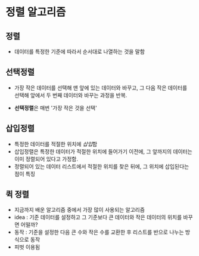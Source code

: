 # 정렬 알고리즘

## 정렬
- 데이터를 특정한 기준에 따라서 순서대로 나열하는 것을 말함

## 선택정렬
- 가장 작은 데이터를 선택해 맨 앞에 있는 데이터와 바꾸고, 그 다음 작은 데이터를 선택해 앞에서 두 번째 데이터와 바꾸는 과정을 반복.

- **선택정렬**은 매번 '가장 작은 것을 선택'



## 삽입정렬
- 특정한 데이터를 적절한 위치에 *삽입*함
- 삽입정렬은 특정한 데이터가 적절한 위치에 들어가기 이전에, 그 앞까지의 데이터는 이미 정렬되어 있다고 가정함.
- 정렬되어 있는 데이터 리스트에서 적절한 위치를 찾은 뒤에, 그 위치에 삽입된다는 점이 특징


## 퀵 정렬
- 지금까지 배운 알고리즘 중에서 가장 많이 사용되는 알고리즘
- idea : 기준 데이터를 설정하고 그 기준보다 큰 데이터와 작은 데이터의 위치를 바꾸면 어떨까?
- 동작 : 기준을 설정한 다음 큰 수와 작은 수를 교환한 후 리스트를 반으로 나누는 방식으로 동작
- 피벗 이용됨

